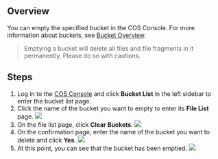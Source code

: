 ## Overview

You can empty the specified bucket in the COS Console. For more information about buckets, see [Bucket Overview](https://intl.cloud.tencent.com/document/product/436/13312).

> Emptying a bucket will delete all files and file fragments in it permanently. Please do so with cautions.

## Steps

1. Log in to the [COS Console](https://console.cloud.tencent.com/cos5) and click **Bucket List** in the left sidebar to enter the bucket list page.
2. Click the name of the bucket you want to empty to enter its **File List** page.
![](https://main.qcloudimg.com/raw/78c7f2adcbe07a2108cf26ded2408161.png)
3. On the file list page, click **Clear Buckets**.
![](https://main.qcloudimg.com/raw/6aac1bc5d5c3caa77da7f90dcd178dc3.png)
4. On the confirmation page, enter the name of the bucket you want to delete and click **Yes**.
![](https://main.qcloudimg.com/raw/5eaac1b35563fb9c18d601add75818da.png)
5. At this point, you can see that the bucket has been emptied.
![](https://main.qcloudimg.com/raw/7721455cccb908e1dd86c40e5dc19306.png)
